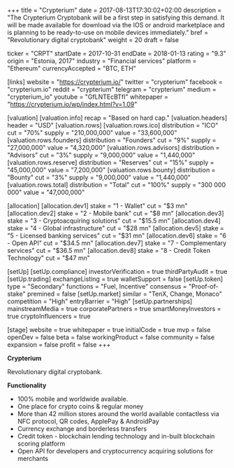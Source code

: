 +++
title = "Crypterium"
date = 2017-08-13T17:30:02+02:00
description = "The Crypterium Cryptobank will be a first step in satisfying this demand. It will be made available for download via the IOS or android marketplace and is planning to be ready-to-use on mobile devices immediately."
bref = "Revolutionary digital cryptobank"
weight = 20
draft = false

ticker = "CRPT"
startDate = 2017-10-31
endDate = 2018-01-13
rating = "9.3"
origin = "Estonia, 2017"
industry = "Financial services"
platform = "Ethereum"
currencyAccepted = "BTC, ETH"

[links]
  website = "https://crypterium.io/"
  twitter = "crypterium"
  facebook = "crypterium.io"
  reddit = "crypterium"
  telegram = "crypterium"
  medium = "crypterium_io"
  youtube = "GfLNTEcBTfI"
  whitepaper = "https://crypterium.io/wp/index.html?v=1.09"

[valuation]
  [valuation.info]
    recap = "Based on hard cap."
  [valuation.headers]
    header = "USD"
  [valuation.rows]
    [valuation.rows.ico]
      distribution = "ICO"
      cut = "70%"
      supply = "210,000,000"
      value = "33,600,000"
    [valuation.rows.founders]
      distribution = "Founders"
      cut = "9%"
      supply = "27,000,000"
      value = "4,320,000"
    [valuation.rows.advisors]
      distribution = "Advisors"
      cut = "3%"
      supply = "9,000,000"
      value = "1,440,000"
    [valuation.rows.reserve]
      distribution = "Reserves"
      cut = "15%"
      supply = "45,000,000"
      value = "7,200,000"
    [valuation.rows.bounty]
      distribution = "Bounty"
      cut = "3%"
      supply = "9,000,000"
      value = "1,440,000"
    [valuation.rows.total]
      distribution = "Total"
      cut = "100%"
      supply = "300 000 000"
      value = "47,000,000"

[allocation]
  [allocation.dev1]
    stake = "1 - Wallet"
    cut = "$3 mn"
  [allocation.dev2]
    stake = "2 - Mobile bank"
    cut = "$8 mn"
  [allocation.dev3]
    stake = "3 - Cryptoacquiring solutions"
    cut = "$15.5 mn"
  [allocation.dev4]
    stake = "4 - Global infrastructure"
    cut = "$28 mn"
  [allocation.dev5]
    stake = "5 - Licensed banking services"
    cut = "$31 mn"
  [allocation.dev6]
    stake = "6 - Open API"
    cut = "$34.5 mn"
  [allocation.dev7]
    stake = "7 - Complementary services"
    cut = "$36.5 mn"
  [allocation.dev8]
    stake = "8 - Credit Token Technology"
    cut = "$47 mn"

[setUp]
  [setUp.compliance]
    investorVerification = true
    thirdPartyAudit = true
  [setUp.trading]
    exchangeListing = true
    walletSupport = false
  [setUp.token]
    type = "Secondary"
    functions = "Fuel, Incentive"
    consensus = "Proof-of-stake"
    premined = false
  [setUp.market]
    similar = "TenX, Change, Monaco"
    competition = "High"
    entryBarrier = "High"
  [setUp.partnerships]
    mainstreamMedia = true
    corporatePartners = true
    smartMoneyInvestors = true
    cryptoInfluencers = true

[stage]
  website = true
  whitepaper = true
  initialCode = true
  mvp = false
  openDev = false
  beta = false
  workingProduct = false
  community = false
  expansion = false
  profit = false
+++

**Crypterium**

Revolutionary digital cryptobank.

**Functionality**
 
- 100% mobile and worldwide available.
- One place for crypto coins & regular money 
- More than 42 million stores around the world available contactless via NFC protocol, QR codes, ApplePay & AndroidPay
- Currency exchange and borderless transfers
- Credit token - blockchain lending technology and in-built blockchain scoring platform
- Open API for developers and сryptocurrency acquiring solutions for merchants

